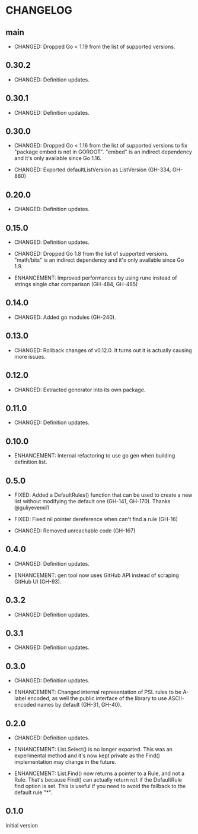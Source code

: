 # CHANGELOG

## main

- CHANGED: Dropped Go < 1.19 from the list of supported versions.

## 0.30.2

- CHANGED: Definition updates.

## 0.30.1

- CHANGED: Definition updates.

## 0.30.0

- CHANGED: Dropped Go < 1.16 from the list of supported versions to fix "package embed is not in GOROOT". "embed" is an indirect dependency and it's only available since Go 1.16.

- CHANGED: Exported defaultListVersion as ListVersion (GH-334, GH-880)

## 0.20.0

- CHANGED: Definition updates.

## 0.15.0

- CHANGED: Definition updates.

- CHANGED: Dropped Go 1.8 from the list of supported versions. "math/bits" is an indirect dependency and it's only available since Go 1.9.

- ENHANCEMENT: Improved performances by using rune instead of strings single char comparison (GH-484, GH-485)

## 0.14.0

- CHANGED: Added go modules (GH-240).

## 0.13.0

- CHANGED: Rollback changes of v0.12.0. It turns out it is actually causing more issues.

## 0.12.0

- CHANGED: Extracted generator into its own package.

## 0.11.0

- CHANGED: Definition updates.

## 0.10.0

- ENHANCEMENT: Internal refactoring to use go gen when building definition list.

## 0.5.0

- FIXED: Added a DefaultRules() function that can be used to create a new list without modifying the default one (GH-141, GH-170). Thanks @guliyevemil1

- FIXED: Fixed nil pointer dereference when can't find a rule (GH-16)

- CHANGED: Removed unreachable code (GH-167)

## 0.4.0

- CHANGED: Definition updates.

- ENHANCEMENT: gen tool now uses GitHub API instead of scraping GitHub UI (GH-93).

## 0.3.2

- CHANGED: Definition updates.

## 0.3.1

- CHANGED: Definition updates.

## 0.3.0

- CHANGED: Definition updates.

- ENHANCEMENT: Changed internal representation of PSL rules to be A-label encoded, as well the public interface of the library to use ASCII-encoded names by default (GH-31, GH-40).

## 0.2.0

- CHANGED: Definition updates.

- ENHANCEMENT: List.Select() is no longer exported. This was an experimental method and it's now kept private as the Find() implementation may change in the future.

- ENHANCEMENT: List.Find() now returns a pointer to a Rule, and not a Rule. That's because Find() can actually return `nil` if the DefaultRule find option is set. This is useful if you need to avoid the fallback to the default rule "*".

## 0.1.0

Initial version
